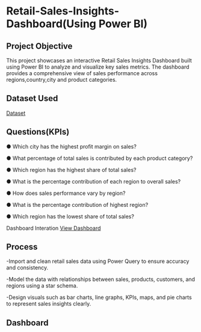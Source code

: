 # Retail-Sales-Insights-Dashboard(Using Power BI)

## Project Objective
This project showcases an interactive Retail Sales Insights Dashboard built using Power BI to analyze and visualize key sales metrics. The dashboard provides a comprehensive view of sales performance across regions,country,city and product categories.

## Dataset Used
<a href="https://github.com/NagaThanu18/Retail-Sales-Insights-Dashboard/blob/main/Data%20Analysis.xlsx">Dataset</a>

## Questions(KPIs)

● Which city has the highest profit margin on sales?

● What percentage of total sales is contributed by each product category?

● Which region has the highest share of total sales?

● What is the percentage contribution of each region to overall sales?

● How does sales performance vary by region?

● What is the percentage contribution of highest region?

● Which region has the lowest share of total sales?

Dashboard Interation <a href="https://github.com/NagaThanu18/Retail-Sales-Insights-Dashboard/blob/main/Dashboard%20Image%20.jpg">View Dashboard</a>

## Process

-Import and clean retail sales data using Power Query to ensure accuracy and consistency.

-Model the data with relationships between sales, products, customers, and regions using a star schema.

-Design visuals such as bar charts, line graphs, KPIs, maps, and pie charts to represent sales insights clearly.

## Dashboard
